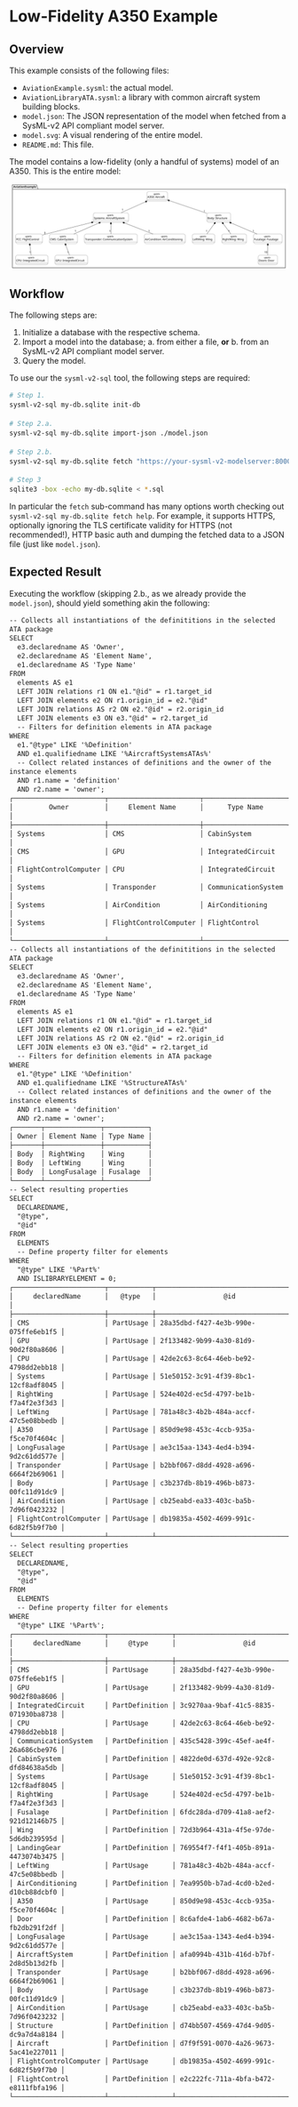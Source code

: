 # Low-Fidelity A350 Example

## Overview

This example consists of the following files:

- `AviationExample.sysml`: the actual model.
- `AviationLibraryATA.sysml`: a library with common aircraft system building blocks.
- `model.json`: The JSON representation of the model when fetched from a SysML-v2 API compliant model server.
- `model.svg`: A visual rendering of the entire model.
- `README.md`: This file.

The model contains a low-fidelity (only a handful of systems) model of an A350. This is the entire model:

![A350 Lo-Fi Example](./model.svg)

## Workflow

The following steps are:

1. Initialize a database with the respective schema.
2. Import a model into the database;
   a. from either a file, **or**
   b. from an SysML-v2 API compliant model server.
3. Query the model.

To use our the `sysml-v2-sql` tool, the following steps are required:

```sh
# Step 1.
sysml-v2-sql my-db.sqlite init-db

# Step 2.a.
sysml-v2-sql my-db.sqlite import-json ./model.json

# Step 2.b.
sysml-v2-sql my-db.sqlite fetch "https://your-sysml-v2-modelserver:8000/sysmlv2-api/api" project-name "AviationExample" default-branch

# Step 3
sqlite3 -box -echo my-db.sqlite < *.sql
```

In particular the `fetch` sub-command has many options worth checking out `sysml-v2-sql my-db.sqlite fetch help`. For example, it supports HTTPS, optionally ignoring the TLS certificate validity for HTTPS (not recommended!), HTTP basic auth and dumping the fetched data to a JSON file (just like `model.json`).

## Expected Result

Executing the workflow (skipping 2.b., as we already provide the `model.json`), should yield something akin the following:

```
-- Collects all instantiations of the definititions in the selected ATA package
SELECT
  e3.declaredname AS 'Owner',
  e2.declaredname AS 'Element Name',
  e1.declaredname AS 'Type Name'
FROM
  elements AS e1
  LEFT JOIN relations r1 ON e1."@id" = r1.target_id
  LEFT JOIN elements e2 ON r1.origin_id = e2."@id"
  LEFT JOIN relations AS r2 ON e2."@id" = r2.origin_id
  LEFT JOIN elements e3 ON e3."@id" = r2.target_id
  -- Filters for definition elements in ATA package
WHERE
  e1."@type" LIKE '%Definition'
  AND e1.qualifiedname LIKE '%AircraftSystemsATAs%'
  -- Collect related instances of definitions and the owner of the instance elements
  AND r1.name = 'definition'
  AND r2.name = 'owner';
┌───────────────────────┬───────────────────────┬─────────────────────┐
│         Owner         │     Element Name      │      Type Name      │
├───────────────────────┼───────────────────────┼─────────────────────┤
│ Systems               │ CMS                   │ CabinSystem         │
│ CMS                   │ GPU                   │ IntegratedCircuit   │
│ FlightControlComputer │ CPU                   │ IntegratedCircuit   │
│ Systems               │ Transponder           │ CommunicationSystem │
│ Systems               │ AirCondition          │ AirConditioning     │
│ Systems               │ FlightControlComputer │ FlightControl       │
└───────────────────────┴───────────────────────┴─────────────────────┘
-- Collects all instantiations of the definititions in the selected ATA package
SELECT
  e3.declaredname AS 'Owner',
  e2.declaredname AS 'Element Name',
  e1.declaredname AS 'Type Name'
FROM
  elements AS e1
  LEFT JOIN relations r1 ON e1."@id" = r1.target_id
  LEFT JOIN elements e2 ON r1.origin_id = e2."@id"
  LEFT JOIN relations AS r2 ON e2."@id" = r2.origin_id
  LEFT JOIN elements e3 ON e3."@id" = r2.target_id
  -- Filters for definition elements in ATA package
WHERE
  e1."@type" LIKE '%Definition'
  AND e1.qualifiedname LIKE '%StructureATAs%'
  -- Collect related instances of definitions and the owner of the instance elements
  AND r1.name = 'definition'
  AND r2.name = 'owner';
┌───────┬──────────────┬───────────┐
│ Owner │ Element Name │ Type Name │
├───────┼──────────────┼───────────┤
│ Body  │ RightWing    │ Wing      │
│ Body  │ LeftWing     │ Wing      │
│ Body  │ LongFusalage │ Fusalage  │
└───────┴──────────────┴───────────┘
-- Select resulting properties
SELECT
  DECLAREDNAME,
  "@type",
  "@id"
FROM
  ELEMENTS
  -- Define property filter for elements
WHERE
  "@type" LIKE '%Part%'
  AND ISLIBRARYELEMENT = 0;
┌───────────────────────┬───────────┬──────────────────────────────────────┐
│     declaredName      │   @type   │                 @id                  │
├───────────────────────┼───────────┼──────────────────────────────────────┤
│ CMS                   │ PartUsage │ 28a35dbd-f427-4e3b-990e-075ffe6eb1f5 │
│ GPU                   │ PartUsage │ 2f133482-9b99-4a30-81d9-90d2f80a8606 │
│ CPU                   │ PartUsage │ 42de2c63-8c64-46eb-be92-4798dd2ebb18 │
│ Systems               │ PartUsage │ 51e50152-3c91-4f39-8bc1-12cf8adf8045 │
│ RightWing             │ PartUsage │ 524e402d-ec5d-4797-be1b-f7a4f2e3f3d3 │
│ LeftWing              │ PartUsage │ 781a48c3-4b2b-484a-accf-47c5e08bbedb │
│ A350                  │ PartUsage │ 850d9e98-453c-4ccb-935a-f5ce70f4604c │
│ LongFusalage          │ PartUsage │ ae3c15aa-1343-4ed4-b394-9d2c61dd577e │
│ Transponder           │ PartUsage │ b2bbf067-d8dd-4928-a696-6664f2b69061 │
│ Body                  │ PartUsage │ c3b237db-8b19-496b-b873-00fc11d91dc9 │
│ AirCondition          │ PartUsage │ cb25eabd-ea33-403c-ba5b-7d96f0423232 │
│ FlightControlComputer │ PartUsage │ db19835a-4502-4699-991c-6d82f5b9f7b0 │
└───────────────────────┴───────────┴──────────────────────────────────────┘
-- Select resulting properties
SELECT
  DECLAREDNAME,
  "@type",
  "@id"
FROM
  ELEMENTS
  -- Define property filter for elements
WHERE
  "@type" LIKE '%Part%';
┌───────────────────────┬────────────────┬──────────────────────────────────────┐
│     declaredName      │     @type      │                 @id                  │
├───────────────────────┼────────────────┼──────────────────────────────────────┤
│ CMS                   │ PartUsage      │ 28a35dbd-f427-4e3b-990e-075ffe6eb1f5 │
│ GPU                   │ PartUsage      │ 2f133482-9b99-4a30-81d9-90d2f80a8606 │
│ IntegratedCircuit     │ PartDefinition │ 3c9270aa-9baf-41c5-8835-071930ba8738 │
│ CPU                   │ PartUsage      │ 42de2c63-8c64-46eb-be92-4798dd2ebb18 │
│ CommunicationSystem   │ PartDefinition │ 435c5428-399c-45ef-ae4f-26a686cbe976 │
│ CabinSystem           │ PartDefinition │ 4822de0d-637d-492e-92c8-dfd84638a5db │
│ Systems               │ PartUsage      │ 51e50152-3c91-4f39-8bc1-12cf8adf8045 │
│ RightWing             │ PartUsage      │ 524e402d-ec5d-4797-be1b-f7a4f2e3f3d3 │
│ Fusalage              │ PartDefinition │ 6fdc28da-d709-41a8-aef2-921d12146b75 │
│ Wing                  │ PartDefinition │ 72d3b964-431a-4f5e-97de-5d6db239595d │
│ LandingGear           │ PartDefinition │ 769554f7-f4f1-405b-891a-4473074b3475 │
│ LeftWing              │ PartUsage      │ 781a48c3-4b2b-484a-accf-47c5e08bbedb │
│ AirConditioning       │ PartDefinition │ 7ea9950b-b7ad-4cd0-b2ed-d10cb88dcbf0 │
│ A350                  │ PartUsage      │ 850d9e98-453c-4ccb-935a-f5ce70f4604c │
│ Door                  │ PartDefinition │ 8c6afde4-1ab6-4682-b67a-fb2db291f2df │
│ LongFusalage          │ PartUsage      │ ae3c15aa-1343-4ed4-b394-9d2c61dd577e │
│ AircraftSystem        │ PartDefinition │ afa0994b-431b-416d-b7bf-2d8d5b13d2fb │
│ Transponder           │ PartUsage      │ b2bbf067-d8dd-4928-a696-6664f2b69061 │
│ Body                  │ PartUsage      │ c3b237db-8b19-496b-b873-00fc11d91dc9 │
│ AirCondition          │ PartUsage      │ cb25eabd-ea33-403c-ba5b-7d96f0423232 │
│ Structure             │ PartDefinition │ d74bb507-4569-47d4-9d05-dc9a7d4a8184 │
│ Aircraft              │ PartDefinition │ d7f9f591-0070-4a26-9673-5ac41e227011 │
│ FlightControlComputer │ PartUsage      │ db19835a-4502-4699-991c-6d82f5b9f7b0 │
│ FlightControl         │ PartDefinition │ e2c222fc-711a-4bfa-b472-e8111fbfa196 │
└───────────────────────┴────────────────┴──────────────────────────────────────┘
```
